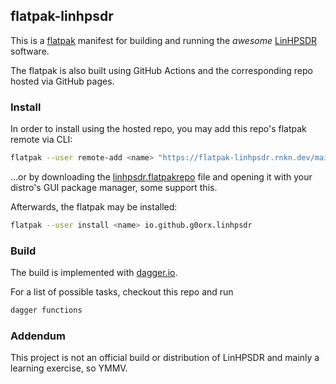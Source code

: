 ## flatpak-linhpsdr

This is a [flatpak](https://flatpak.org/) manifest for building and running the
_awesome_ [LinHPSDR](https://github.com/g0orx/linhpsdr) software.

The flatpak is also built using GitHub Actions and the corresponding repo hosted
via GitHub pages.

### Install

In order to install using the hosted repo, you may add this repo's flatpak
remote via CLI:

```bash
flatpak --user remote-add <name> "https://flatpak-linhpsdr.rnkn.dev/main.flatpakrepo"
```

...or by downloading the [linhpsdr.flatpakrepo](https://flatpak-linhpsdr.rnkn.dev/linhpsdr.flatpakrepo)
file and opening it with your distro's GUI package manager, some support this.

Afterwards, the flatpak may be installed:

```bash
flatpak --user install <name> io.github.g0orx.linhpsdr
```

### Build

The build is implemented with [dagger.io](https://dagger.io).

For a list of possible tasks, checkout this repo and run

```bash
dagger functions
```

### Addendum

This project is not an official build or distribution of LinHPSDR and mainly a
learning exercise, so YMMV.


